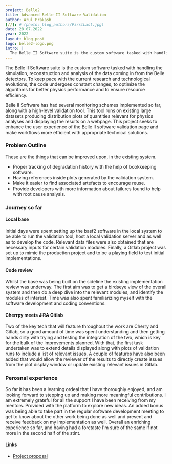 ```yaml
---
project: Belle2
title: Advanced Belle II Software Validation
author: Arul Prakash
[//]: # (photo: blog_authors/FirstLast.jpg)
date: 28.07.2022
year: 2022
layout: blog_post
logo: belle2-logo.png
intro: |
  The Belle II Software suite is the custom software tasked with handling the simulation, reconstruction and analysis of the data coming in from the Belle detectors. Belle II Software has had several monitoring schemes implemented so far, along with a high-level validation tool. This project seeks to enhance the user experience of the Belle II software validation page and make workflows more efficient with appropriate technical solutions.
---
```


The Belle II Software suite is the custom software tasked with handling the simulation, reconstruction and analysis of the data coming in from the Belle detectors. To keep pace with the current research and technological evolutions, the code undergoes constant changes, to optimize the algorithms for better physics performance and to ensure resource efficiency.

Belle II Software has had several monitoring schemes implemented so far, along with a high-level validation tool. This tool runs on existing large datasets producing distribution plots of quantities relevant for physics analyses and displaying the results on a webpage. This project seeks to enhance the user experience of the Belle II software validation page and make workflows more efficient with appropriate technical solutions.

### Problem Outline

These are the things that can be improved upon, in the existing system.

 * Proper tracking of degradation history with the help of bookkeeping software.
 * Having references inside plots generated by the validation system.
 * Make it easier to find associated artefacts to encourage reuse.
 * Provide developers with more information about failures found to help with root cause analysis. 


### Journey so far

 #### Local base
 Initial days were spent setting up the basf2 software in the local system to be able to run the validation tool, host a local validation server and as well as to develop the code. Relevant data files were also obtained that are necessary inputs for certain validation modules. Finally, a Gitlab project was set up to mimic the production project and to be a playing field to test initial implementations. 

 #### Code review 
 Whilst the base was being built on the sideline the existing implementation review was underway. The first aim was to get a birdseye view of the overall system and then do a deep dive into the relevant modules, and identify the modules of interest. Time was also spent familiarizing myself with the software development and coding conventions. 

 #### Cherrpy meets ~~JIRA~~ Gitlab
 Two of the key tech that will feature throughout the work are Cherry and Gitlab, so a good amount of time was spent understanding and then getting hands dirty with trying and testing the integration of the two, which is key for the bulk of the improvements planned. With that, the first task undertaken was to extend details displayed along with plots of validation runs to include a list of relevant issues. A couple of features have also been added that would allow the reviewer of the results to directly create issues from the plot display window or update existing relevant issues in Gitlab. 

### Perosnal experience
So far it has been a learning ordeal that I have thoroughly enjoyed, and am looking forward to stepping up and making more meaningful contributions. I am extremely grateful for all the support I have been receiving from my mentors. Provided with the platform to explore new ideas. An added bonus was being able to take part in the regular software development meeting to get to know about the other work being done as well and present and receive feedback on my  implementation as well. Overall an enriching experience so far, and having had a foretaste I'm sure of the same if not more in the second half of the stint. 

#### Links
 * [Project proposal](https://hepsoftwarefoundation.org/gsoc/2022/proposal_Belle2Validation.html)
